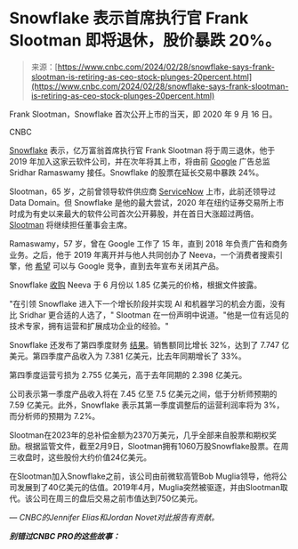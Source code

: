 <!--yml

category: 未分类

date: 2024-05-29 13:26:28

-->

# Snowflake 表示首席执行官 Frank Slootman 即将退休，股价暴跌 20%。

> 来源：[https://www.cnbc.com/2024/02/28/snowflake-says-frank-slootman-is-retiring-as-ceo-stock-plunges-20percent.html](https://www.cnbc.com/2024/02/28/snowflake-says-frank-slootman-is-retiring-as-ceo-stock-plunges-20percent.html)

Frank Slootman，Snowflake 首次公开上市的当天，即 2020 年 9 月 16 日。

CNBC

[Snowflake](/quotes/SNOW/) 表示，亿万富翁首席执行官 Frank Slootman 将于周三退休，他于 2019 年加入这家云软件公司，并在次年将其上市，将由前 [Google](/quotes/GOOGL/) 广告总监 Sridhar Ramaswamy 接任。Snowflake 的股票在延长交易中暴跌 24%。

Slootman，65 岁，之前曾领导软件供应商 [ServiceNow](/quotes/NOW/) 上市，此前还领导过 Data Domain。但 Snowflake 是他的最大尝试，2020 年在纽约证券交易所上市时成为有史以来最大的软件公司首次公开募股，并在首日大涨超过两倍。[Slootman](https://www.cnbc.com/2020/08/30/snowflake-ceo-frank-slootman-pursues-third-ipo.html) 将继续担任董事会主席。

Ramaswamy，57 岁，曾在 Google 工作了 15 年，直到 2018 年负责广告和商务业务。之后，他于 2019 年离开并与他人共同创办了 Neeva，一个消费者搜索引擎，他 [希望](https://www.cnbc.com/2023/05/20/neeva-co-founded-by-a-former-google-exec-to-shut-down-its-consumer-search-product-and-focus-on-ai.html) 可以与 Google 竞争，直到去年宣布关闭其产品。

Snowflake [收购](https://www.cnbc.com/video/2023/06/28/snowflake-ceo-acquiring-neeva-will-help-overcome-a-i-hallucination-bias.html) Neeva 于 6 月份以 1.85 亿美元的价格，根据文件披露。

"在引领 Snowflake 进入下一个增长阶段并实现 AI 和机器学习的机会方面，没有比 Sridhar 更合适的人选了，" Slootman 在一份声明中说道。"他是一位有远见的技术专家，拥有运营和扩展成功企业的经验。"

Snowflake 还发布了第四季度财务 [结果](https://investors.snowflake.com/news/news-details/2024/Snowflake-Reports-Financial-Results-for-the-Fourth-Quarter-and-Full-Year-of-Fiscal-2024/)。销售额同比增长 32%，达到了 7.747 亿美元。第四季度产品收入为 7.381 亿美元，比去年同期增长了 33%。

第四季度运营亏损为 2.755 亿美元，高于去年同期的 2.398 亿美元。

公司表示第一季度产品收入将在 7.45 亿至 7.5 亿美元之间，低于分析师预期的 7.59 亿美元。此外，Snowflake 表示其第一季度调整后的运营利润率将为 3%，而分析师的预期为 7.2%。

Slootman在2023年的总补偿金额为2370万美元，几乎全部来自股票和期权奖励。根据监管文件，截至2月9日，Slootman拥有1060万股Snowflake股票。在周三收盘时，这些股份大约价值24亿美元。

在Slootman加入Snowflake之前，该公司由前微软高管Bob Muglia领导，他将公司发展到了40亿美元的估值。2019年4月，Muglia突然被驱逐，并由Slootman取代。该公司在周三的盘后交易之前市值达到750亿美元。

*— CNBC的Jennifer Elias和Jordan Novet对此报告有贡献。*

***别错过CNBC PRO的这些故事：***

